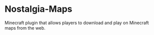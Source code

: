 # Nostalgia-Maps
Minecraft plugin that allows players to download and play on Minecraft maps from the web.
